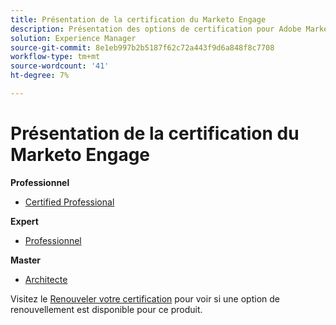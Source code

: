 ```yaml
---
title: Présentation de la certification du Marketo Engage
description: Présentation des options de certification pour Adobe Marketo Engage
solution: Experience Manager
source-git-commit: 8e1eb997b2b5187f62c72a443f9d6a848f8c7708
workflow-type: tm+mt
source-wordcount: '41'
ht-degree: 7%

---
```


# Présentation de la certification du Marketo Engage

**Professionnel**

* [Certified Professional](/help/certifications/ame/ame-p.md) <!--AD0-E555-->

**Expert**

* [Professionnel](/help/certifications/ame/ame-e-business.md) <!--AD0-E559-->

**Master**

* [Architecte](/help/certifications/ame/ame-m-architect.md) <!--AD0-E556-->

Visitez le [Renouveler votre certification](/help/certifications/renew.md) pour voir si une option de renouvellement est disponible pour ce produit.
